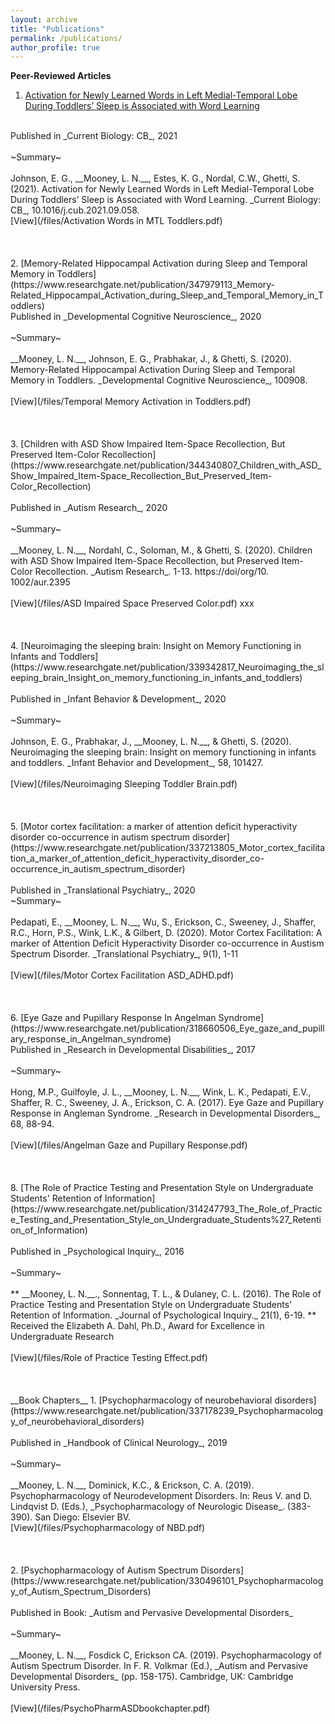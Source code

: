 ```yaml
---
layout: archive
title: "Publications"
permalink: /publications/
author_profile: true
---
```

__Peer-Reviewed Articles__
1. [Activation for Newly Learned Words in Left Medial-Temporal Lobe During Toddlers’ Sleep is Associated with Word Learning](https://www.researchgate.net/publication/355498630_Activation_for_newly_learned_words_in_left_medial-temporal_lobe_during_toddlers'_sleep_is_associated_with_memory_for_words) 
<br/>
Published in _Current Biology: CB_, 2021
<br/>
<br/>
~Summary~
<br/>
<br/>
Johnson, E. G., __Mooney, L. N.__, Estes, K. G., Nordal, C.W., Ghetti, S. (2021). Activation for Newly Learned Words in Left Medial-Temporal Lobe During Toddlers’ Sleep is Associated with Word Learning. _Current Biology: CB_, 10.1016/j.cub.2021.09.058.
<br/>
[View](/files/Activation Words in MTL Toddlers.pdf)
<br/>
<br/>
<br/>
<br/>
2. [Memory-Related Hippocampal Activation during Sleep and Temporal Memory in Toddlers](https://www.researchgate.net/publication/347979113_Memory-Related_Hippocampal_Activation_during_Sleep_and_Temporal_Memory_in_Toddlers)
<br/>
Published in _Developmental Cognitive Neuroscience_, 2020
<br/>
<br/>
~Summary~
<br/>
<br/>
__Mooney, L. N.__, Johnson, E. G., Prabhakar, J., & Ghetti, S. (2020). Memory-Related Hippocampal Activation During Sleep and Temporal Memory in Toddlers. _Developmental Cognitive Neuroscience_, 100908.
<br/>
<br/>
[View](/files/Temporal Memory Activation in Toddlers.pdf)
<br/>
<br/>
<br/>
<br/>
3. [Children with ASD Show Impaired Item-Space Recollection, But Preserved Item-Color Recollection](https://www.researchgate.net/publication/344340807_Children_with_ASD_Show_Impaired_Item-Space_Recollection_But_Preserved_Item-Color_Recollection)
<br/>
<br/>
Published in _Autism Research_, 2020
<br/>
<br/>
~Summary~
<br/>
<br/>
__Mooney, L. N.__, Nordahl, C., Soloman, M., & Ghetti, S. (2020). Children with ASD Show Impaired Item-Space Recollection, but Preserved Item-Color Recollection. _Autism Research_. 1-13. https://doi/org/10. 1002/aur.2395
<br/>
<br/>
[View](/files/ASD Impaired Space Preserved Color.pdf) xxx
<br/>
<br/>
<br/>
<br/>
4. [Neuroimaging the sleeping brain: Insight on Memory Functioning in Infants and Toddlers](https://www.researchgate.net/publication/339342817_Neuroimaging_the_sleeping_brain_Insight_on_memory_functioning_in_infants_and_toddlers)
<br/>
<br/>
Published in _Infant Behavior & Development_, 2020
<br/>
<br/>
~Summary~
<br/>
<br/>
Johnson, E. G., Prabhakar, J., __Mooney, L. N.__, & Ghetti, S. (2020). Neuroimaging the sleeping brain: Insight on memory functioning in infants and toddlers. _Infant Behavior and Development_, 58, 101427.
<br/>
<br/>
[View](/files/Neuroimaging Sleeping Toddler Brain.pdf)
<br/>
<br/>
<br/>
<br/>
5. [Motor cortex facilitation: a marker of attention deficit hyperactivity disorder co-occurrence in autism spectrum disorder](https://www.researchgate.net/publication/337213805_Motor_cortex_facilitation_a_marker_of_attention_deficit_hyperactivity_disorder_co-occurrence_in_autism_spectrum_disorder)
<br/>
<br/>
Published in _Translational Psychiatry_, 2020
<br/>
~Summary~
<br/>
<br/>
Pedapati, E., __Mooney, L. N.__, Wu, S., Erickson, C., Sweeney, J., Shaffer, R.C., Horn, P.S., Wink, L.K., & Gilbert, D. (2020). Motor Cortex Facilitation: A marker of Attention Deficit Hyperactivity Disorder co-occurrence in Austism Spectrum Disorder. _Translational Psychiatry_, 9(1), 1-11
<br/>
<br/>
[View](/files/Motor Cortex Facilitation ASD_ADHD.pdf)
<br/>
<br/>
<br/>
<br/>
6. [Eye Gaze and Pupillary Response In Angelman Syndrome](https://www.researchgate.net/publication/318660506_Eye_gaze_and_pupillary_response_in_Angelman_syndrome)
<br/>
Published in _Research in Developmental Disabilities_, 2017
<br/>
<br/>
~Summary~
<br/>
<br/>
Hong, M.P., Guilfoyle, J. L., __Mooney, L. N.__, Wink, L. K., Pedapati, E.V., Shaffer, R. C., Sweeney, J. A., Erickson, C. A. (2017). Eye Gaze and Pupillary Response in Angleman Syndrome. _Research in Developmental Disorders_, 68, 88-94.
<br/>
<br/>
[View](/files/Angelman Gaze and Pupillary Response.pdf)
<br/>
<br/>
<br/>
<br/>
8. [The Role of Practice Testing and Presentation Style on Undergraduate Students' Retention of Information](https://www.researchgate.net/publication/314247793_The_Role_of_Practice_Testing_and_Presentation_Style_on_Undergraduate_Students%27_Retention_of_Information)
<br/>
<br/>
Published in _Psychological Inquiry_, 2016
<br/>
<br/>
~Summary~
<br/>
<br/>
** __Mooney, L. N.__., Sonnentag, T. L., & Dulaney, C. L. (2016). The Role of Practice Testing and Presentation Style on Undergraduate Students' Retention of Information. _Journal of Psychological Inquiry._ 21(1), 6-19.
  ** Received the Elizabeth A. Dahl, Ph.D., Award for Excellence in Undergraduate Research
<br/>
<br/>
[View](/files/Role of Practice Testing Effect.pdf)
<br/>
<br/>
<br/>
<br/>
__Book Chapters__
1. [Psychopharmacology of neurobehavioral disorders](https://www.researchgate.net/publication/337178239_Psychopharmacology_of_neurobehavioral_disorders)
<br/>
<br/>
Published in _Handbook of Clinical Neurology_, 2019
<br/>
<br/>
~Summary~
<br/>
<br/>
__Mooney, L. N.__, Dominick, K.C., & Erickson, C. A. (2019). Psychopharmacology of Neurodevelopment Disorders. In: Reus V. and D. Lindqvist D. (Eds.), _Psychopharmacology of Neurologic Disease_. (383-390). San Diego: Elsevier BV.
<br/>
[View](/files/Psychopharmacology of NBD.pdf)
<br/>
<br/>
<br/>
<br/>
2. [Psychopharmacology of Autism Spectrum Disorders](https://www.researchgate.net/publication/330496101_Psychopharmacology_of_Autism_Spectrum_Disorders)
<br/>
<br/>
Published in Book: _Autism and Pervasive Developmental Disorders_
<br/>
<br/>
~Summary~
<br/>
<br/>
__Mooney, L. N.__, Fosdick C, Erickson CA. (2019). Psychopharmacology of Autism Spectrum Disorder. In F. R. Volkmar (Ed.), _Autism and Pervasive Developmental Disorders_ (pp. 158-175). Cambridge, UK: Cambridge University Press. 
<br/>
<br/>
[View](/files/PsychoPharmASDbookchapter.pdf)
